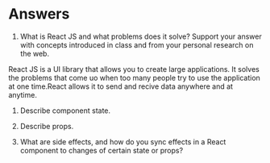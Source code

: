 # Answers

1. What is React JS and what problems does it solve? Support your answer with concepts introduced in class and from your personal research on the web.

React JS is a UI library that allows you to create large applications. It solves the problems that come uo when too many people try to use the application at one time.React allows it to send and recive data anywhere and at anytime.

1. Describe component state.

1. Describe props.

1. What are side effects, and how do you sync effects in a React component to changes of certain state or props?
